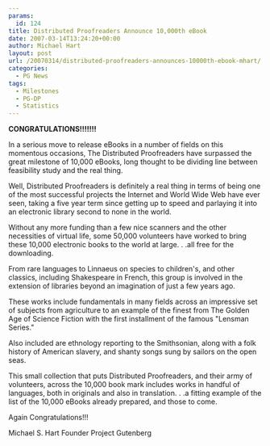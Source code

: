```yaml
---
params:
  id: 124
title: Distributed Proofreaders Announce 10,000th eBook
date: 2007-03-14T13:24:20+00:00
author: Michael Hart
layout: post
url: /20070314/distributed-proofreaders-announces-10000th-ebook-mhart/
categories:
  - PG News
tags:
  - Milestones
  - PG-DP
  - Statistics
---
```

**CONGRATULATIONS!!!!!!!**

In a serious move to release eBooks in a number of fields on this momentous occasions, The Distributed Proofreaders have surpassed the great milestone of 10,000 eBooks, long thought to be dividing line between feasibility study and the real thing.

Well, Distributed Proofreaders is definitely a real thing in terms of being one of the most successful projects the Internet and World Wide Web have ever seen, taking a five year term since getting up to speed and parlaying it into an electronic library second to none in the world.

Without any more funding than a few nice scanners and the other necessities of virtual life, some 50,000 volunteers have worked to bring these 10,000 electronic books to the world at large. . .all free for the downloading.

From rare languages to Linnaeus on species to children's, and other classics, including Shakespeare in French, this group is involved in the extension of libraries beyond an imagination of just a few years ago.

These works include fundamentals in many fields across an impressive set of subjects from agriculture to an example of the finest from The Golden Age of Science Fiction with the first installment of the famous "Lensman Series."

Also included are ethnology reporting to the Smithsonian, along with a folk history of American slavery, and shanty songs sung by sailors on the open seas.

This small collection that puts Distributed Proofreaders, and their army of volunteers, across the 10,000 book mark includes works in handful of languages, both in originals and also in translation. . .a fitting example of the list of the 10,000 eBooks already prepared, and those to come.

Again Congratulations!!!

Michael S. Hart
Founder
Project Gutenberg
